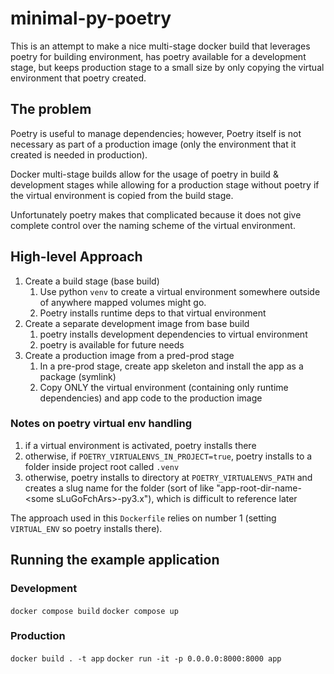 # minimal-py-poetry

This is an attempt to make a nice multi-stage docker build that leverages poetry for building environment, has poetry available for a development stage, but keeps production stage to a small size by only copying the virtual environment that poetry created.

## The problem

Poetry is useful to manage dependencies; however, Poetry itself is not necessary as part of a production image (only the environment that it created is needed in production).

Docker multi-stage builds allow for the usage of poetry in build & development stages while allowing for a production stage without poetry if the virtual environment is copied from the build stage.

Unfortunately poetry makes that complicated because it does not give complete control over the naming scheme of the virtual environment.

## High-level Approach

1. Create a build stage (base build)
    1. Use python `venv` to create a virtual environment somewhere outside of anywhere mapped volumes might go.
    2. Poetry installs runtime deps to that virtual environment
2. Create a separate development image from base build
    1. poetry installs development dependencies to virtual environment
    2. poetry is available for future needs
3. Create a production image from a pred-prod stage
    1. In a pre-prod stage, create app skeleton and install the app as a package (symlink)
    2. Copy ONLY the virtual environment (containing only runtime dependencies) and app code to the production image

### Notes on poetry virtual env handling

1. if a virtual environment is activated, poetry installs there
2. otherwise, if `POETRY_VIRTUALENVS_IN_PROJECT=true`, poetry installs to a folder inside project root called `.venv`
3. otherwise, poetry installs to directory at `POETRY_VIRTUALENVS_PATH` and creates a slug name for the folder (sort of like "app-root-dir-name-\<some sLuGoFchArs\>-py3.x"), which is difficult to reference later

The approach used in this `Dockerfile` relies on number 1 (setting `VIRTUAL_ENV` so poetry installs there).

## Running the example application

### Development

`docker compose build`
`docker compose up`

### Production

`docker build . -t app`
`docker run -it -p 0.0.0.0:8000:8000 app`
